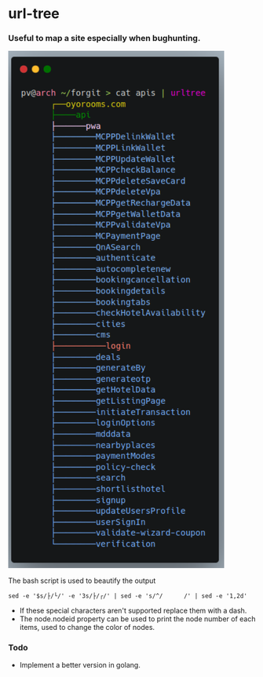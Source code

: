 # url-tree  
### Useful to map a site especially when bughunting.
<p float="left">
  <img src="https://github.com/pvnotpv/url-tree/blob/main/images/img.png?raw=true" width="440" />
</p>

The bash script is used to beautify the output
```
sed -e '$s/├/└/' -e '3s/├/┌/' | sed -e 's/^/      /' | sed -e '1,2d'
```
- If these special characters aren't supported replace them with a dash.
- The node.nodeid property can be used to print the node number of each items, used to change the color of nodes.
### Todo
- Implement a better version in golang.
